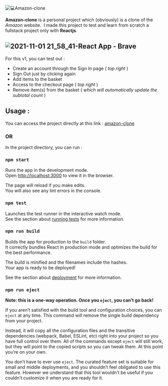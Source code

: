 ![💻Amazon-clone](https://user-images.githubusercontent.com/60575576/139739427-28d120ef-8c84-4df9-8ab0-0c8cbc52e580.png)

**Amazon-clone** is a personal project which (obviously) is a clone of the *Amazon* website.  ​
I made this project to test and learn from scratch a fullstack project only with **Reactjs**.

![2021-11-01 21_58_41-React App - Brave](https://user-images.githubusercontent.com/60575576/139741791-71c44492-0b86-4299-8e2c-f57258d7d2ca.png)
---
For this v1, you can test out :
* Create an account through the Sign In page ( *top right* )
* Sign Out just by clicking again
* Add items to the basket 
* Access to the checkout page ( *top right* )
* Remove item(s) from the basket ( *which will automatically update the subtotal count* )

## Usage :

You can access the project directly at this link : 
[amazon-clone](https://clone-74d26.web.app/)

### OR

In the project directory, you can run :

### `npm start`

Runs the app in the development mode.\
Open [http://localhost:3000](http://localhost:3000) to view it in the browser.

The page will reload if you make edits.\
You will also see any lint errors in the console.

### `npm test`

Launches the test runner in the interactive watch mode.\
See the section about [running tests](https://facebook.github.io/create-react-app/docs/running-tests) for more information.

### `npm run build`

Builds the app for production to the `build` folder.\
It correctly bundles React in production mode and optimizes the build for the best performance.

The build is minified and the filenames include the hashes.\
Your app is ready to be deployed!

See the section about [deployment](https://facebook.github.io/create-react-app/docs/deployment) for more information.

### `npm run eject`

**Note: this is a one-way operation. Once you `eject`, you can’t go back!**

If you aren’t satisfied with the build tool and configuration choices, you can `eject` at any time. This command will remove the single build dependency from your project.

Instead, it will copy all the configuration files and the transitive dependencies (webpack, Babel, ESLint, etc) right into your project so you have full control over them. All of the commands except `eject` will still work, but they will point to the copied scripts so you can tweak them. At this point you’re on your own.

You don’t have to ever use `eject`. The curated feature set is suitable for small and middle deployments, and you shouldn’t feel obligated to use this feature. However we understand that this tool wouldn’t be useful if you couldn’t customize it when you are ready for it.
